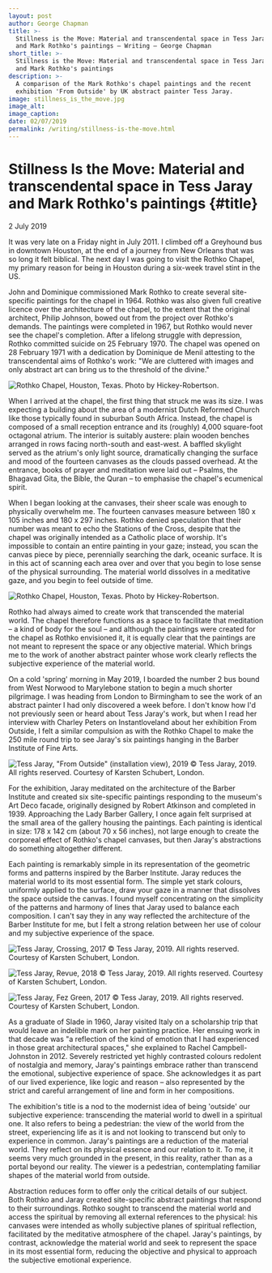 ```yaml
---
layout: post
author: George Chapman
title: >-
  Stillness is the Move: Material and transcendental space in Tess Jaray
  and Mark Rothko's paintings — Writing — George Chapman
short_title: >-
  Stillness is the Move: Material and transcendental space in Tess Jaray
  and Mark Rothko's paintings
description: >-
  A comparison of the Mark Rothko's chapel paintings and the recent
  exhibition 'From Outside' by UK abstract painter Tess Jaray.
image: stillness_is_the_move.jpg
image_alt:
image_caption:
date: 02/07/2019
permalink: /writing/stillness-is-the-move.html
---
```

# Stillness Is the Move: Material and transcendental space in Tess Jaray and Mark Rothko's paintings {#title}
2 July 2019

It was very late on a Friday night in July 2011. I climbed off a Greyhound bus in downtown Houston, at the end of a journey from New Orleans that was so long it felt biblical. The next day I was going to visit the Rothko Chapel, my primary reason for being in Houston during a six-week travel stint in the US.

John and Dominique commissioned Mark Rothko to create several site-specific paintings for the chapel in 1964. Rothko was also given full creative licence over the architecture of the chapel, to the extent that the original architect, Philip Johnson, bowed out from the project over Rothko's demands. The paintings were completed in 1967, but Rothko would never see the chapel's completion. After a lifelong struggle with depression, Rothko committed suicide on 25 February 1970. The chapel was opened on 28 February 1971 with a dedication by Dominique de Menil attesting to the transcendental aims of Rothko's work: "We are cluttered with images and only abstract art can bring us to the threshold of the divine."

![Rothko Chapel, Houston, Texas. Photo by Hickey-Robertson.](/assets/img/stillness_is_the_move-1.jpg)

When I arrived at the chapel, the first thing that struck me was its size. I was expecting a building about the area of a modernist Dutch Reformed Church like those typically found in suburban South Africa. Instead, the chapel is composed of a small reception entrance and its (roughly) 4,000 square-foot octagonal atrium. The interior is suitably austere: plain wooden benches arranged in rows facing north-south and east-west. A baffled skylight served as the atrium's only light source, dramatically changing the surface and mood of the fourteen canvases as the clouds passed overhead. At the entrance, books of prayer and meditation were laid out – Psalms, the Bhagavad Gita, the Bible, the Quran – to emphasise the chapel's ecumenical spirit.

When I began looking at the canvases, their sheer scale was enough to physically overwhelm me. The fourteen canvases measure between 180 x 105 inches and 180 x 297 inches. Rothko denied speculation that their number was meant to echo the Stations of the Cross, despite that the chapel was originally intended as a Catholic place of worship. It's impossible to contain an entire painting in your gaze; instead, you scan the canvas piece by piece, perennially searching the dark, oceanic surface. It is in this act of scanning each area over and over that you begin to lose sense of the physical surrounding. The material world dissolves in a meditative gaze, and you begin to feel outside of time.

![Rothko Chapel, Houston, Texas. Photo by Hickey-Robertson.](/assets/img/stillness_is_the_move-2.jpg)

Rothko had always aimed to create work that transcended the material world. The chapel therefore functions as a space to facilitate that meditation – a kind of body for the soul – and although the paintings were created for the chapel as Rothko envisioned it, it is equally clear that the paintings are not meant to represent the space or any objective material. Which brings me to the work of another abstract painter whose work clearly reflects the subjective experience of the material world.

On a cold 'spring' morning in May 2019, I boarded the number 2 bus bound from West Norwood to Marylebone station to begin a much shorter pilgrimage. I was heading from London to Birmingham to see the work of an abstract painter I had only discovered a week before. I don't know how I'd not previously seen or heard about Tess Jaray's work, but when I read her interview with Charley Peters on Instantloveland about her exhibition From Outside, I felt a similar compulsion as with the Rothko Chapel to make the 250 mile round trip to see Jaray's six paintings hanging in the Barber Institute of Fine Arts.

![Tess Jaray, "From Outside" (installation view), 2019 © Tess Jaray, 2019. All rights reserved. Courtesy of Karsten Schubert, London.](/assets/img/stillness_is_the_move-3.jpg)

For the exhibition, Jaray meditated on the architecture of the Barber Institute and created six site-specific paintings responding to the museum's Art Deco facade, originally designed by Robert Atkinson and completed in 1939. Approaching the Lady Barber Gallery, I once again felt surprised at the small area of the gallery housing the paintings. Each painting is identical in size: 178 x 142 cm (about 70 x 56 inches), not large enough to create the corporeal effect of Rothko's chapel canvases, but then Jaray's abstractions do something altogether different.

Each painting is remarkably simple in its representation of the geometric forms and patterns inspired by the Barber Institute. Jaray reduces the material world to its most essential form. The simple yet stark colours, uniformly applied to the surface, draw your gaze in a manner that dissolves the space outside the canvas. I found myself concentrating on the simplicity of the patterns and harmony of lines that Jaray used to balance each composition. I can't say they in any way reflected the architecture of the Barber Institute for me, but I felt a strong relation between her use of colour and my subjective experience of the space.

![Tess Jaray, Crossing, 2017 © Tess Jaray, 2019. All rights reserved. Courtesy of Karsten Schubert, London.](/assets/img/stillness_is_the_move-4.jpg)

![Tess Jaray, Revue, 2018 © Tess Jaray, 2019. All rights reserved. Courtesy of Karsten Schubert, London.](/assets/img/stillness_is_the_move-5.jpg)

![Tess Jaray, Fez Green, 2017 © Tess Jaray, 2019. All rights reserved. Courtesy of Karsten Schubert, London.](/assets/img/stillness_is_the_move-6.jpg)

As a graduate of Slade in 1960, Jaray visited Italy on a scholarship trip that would leave an indelible mark on her painting practice. Her ensuing work in that decade was "a reflection of the kind of emotion that I had experienced in those great architectural spaces," she explained to Rachel Campbell-Johnston in 2012. Severely restricted yet highly contrasted colours redolent of nostalgia and memory, Jaray's paintings embrace rather than transcend the emotional, subjective experience of space. She acknowledges it as part of our lived experience, like logic and reason – also represented by the strict and careful arrangement of line and form in her compositions.

The exhibition's title is a nod to the modernist idea of being 'outside' our subjective experience: transcending the material world to dwell in a spiritual one. It also refers to being a pedestrian: the view of the world from the street, experiencing life as it is and not looking to transcend but only to experience in common. Jaray's paintings are a reduction of the material world. They reflect on its physical essence and our relation to it. To me, it seems very much grounded in the present, in this reality, rather than as a portal beyond our reality. The viewer is a pedestrian, contemplating familiar shapes of the material world from outside.

Abstraction reduces form to offer only the critical details of our subject. Both Rothko and Jaray created site-specific abstract paintings that respond to their surroundings. Rothko sought to transcend the material world and access the spiritual by removing all external references to the physical: his canvases were intended as wholly subjective planes of spiritual reflection, facilitated by the meditative atmosphere of the chapel. Jaray's paintings, by contrast, acknowledge the material world and seek to represent the space in its most essential form, reducing the objective and physical to approach the subjective emotional experience.
